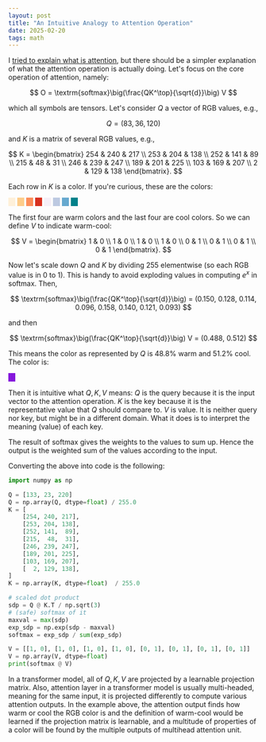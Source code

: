 ```yaml
---
layout: post
title: "An Intuitive Analogy to Attention Operation"
date: 2025-02-20
tags: math
---
```


I [tried to explain what is attention](/2023-05-21-attention/), but there should
be a simpler explanation of what the attention operation is actually doing.
Let's focus on the core operation of attention, namely:

$$
O = \textrm{softmax}\big(\frac{QK^\top}{\sqrt{d}}\big) V
$$

which all symbols are tensors. Let's consider $Q$ a vector of RGB values, e.g.,

$$
Q = (83, 36, 120)
$$

and $K$ is a matrix of several RGB values, e.g.,

$$
K = \begin{bmatrix}
    254 & 240 & 217 \\
    253 & 204 & 138 \\
    252 & 141 &  89 \\
    215 &  48 &  31 \\
    246 & 239 & 247 \\
    189 & 201 & 225 \\
    103 & 169 & 207 \\
      2 & 129 & 138
\end{bmatrix}.
$$

Each row in $K$ is a color. If you're curious, these are the colors:

<span style="width:1em; display:inline-block; background-color:#fef0d9;">&nbsp;</span>
<span style="width:1em; display:inline-block; background-color:#fdcc8a;">&nbsp;</span>
<span style="width:1em; display:inline-block; background-color:#fc8d59;">&nbsp;</span>
<span style="width:1em; display:inline-block; background-color:#d7301f;">&nbsp;</span>
<span style="width:1em; display:inline-block; background-color:#f6eff7;">&nbsp;</span>
<span style="width:1em; display:inline-block; background-color:#bdc9e1;">&nbsp;</span>
<span style="width:1em; display:inline-block; background-color:#67a9cf;">&nbsp;</span>
<span style="width:1em; display:inline-block; background-color:#02818a;">&nbsp;</span>

The first four are warm colors and the last four are cool colors. So we can define $V$ to indicate warm-cool:

$$
V = \begin{bmatrix}
    1 & 0 \\
    1 & 0 \\
    1 & 0 \\
    1 & 0 \\
    0 & 1 \\
    0 & 1 \\
    0 & 1 \\
    0 & 1
\end{bmatrix}.
$$

Now let's scale down $Q$ and $K$ by dividing 255 elementwise (so each RGB value
is in 0 to 1). This is handy to avoid exploding values in computing $e^x$ in
softmax. Then,

$$
\textrm{softmax}\big(\frac{QK^\top}{\sqrt{d}}\big) = (0.150, 0.128, 0.114, 0.096, 0.158, 0.140, 0.121, 0.093)
$$

and then

$$
\textrm{softmax}\big(\frac{QK^\top}{\sqrt{d}}\big) V = (0.488, 0.512)
$$

This means the color as represented by $Q$ is 48.8% warm and 51.2% cool. The color is:

<span style="width:1em; display:inline-block; background-color:#8517dc;">&nbsp;</span>

Then it is intuitive what $Q,K,V$ means: $Q$ is the query because it is the
input vector to the attention operation. $K$ is the key because it is the
representative value that $Q$ should compare to. $V$ is value. It is neither
query nor key, but might be in a different domain. What it does is to interpret
the meaning (value) of each key.

The result of softmax gives the weights to the values to sum up. Hence the
output is the weighted sum of the values according to the input.

Converting the above into code is the following:

```python
import numpy as np

Q = [133, 23, 220]
Q = np.array(Q, dtype=float) / 255.0
K = [
    [254, 240, 217],
    [253, 204, 138],
    [252, 141,  89],
    [215,  48,  31],
    [246, 239, 247],
    [189, 201, 225],
    [103, 169, 207],
    [  2, 129, 138],
]
K = np.array(K, dtype=float)  / 255.0

# scaled dot product
sdp = Q @ K.T / np.sqrt(3)
# (safe) softmax of it
maxval = max(sdp)
exp_sdp = np.exp(sdp - maxval)
softmax = exp_sdp / sum(exp_sdp)

V = [[1, 0], [1, 0], [1, 0], [1, 0], [0, 1], [0, 1], [0, 1], [0, 1]]
V = np.array(V, dtype=float)
print(softmax @ V)
```

In a transformer model, all of $Q,K,V$ are projected by a learnable projection matrix. Also, attention layer in a transformer model is usually multi-headed, meaning for the same input, it is projected differently to compute various attention outputs. In the example above, the attention output finds how warm or cool the RGB color is and the definition of warm-cool would be learned if the projection matrix is learnable, and a multitude of properties of a color will be found by the multiple outputs of multihead attention unit.
